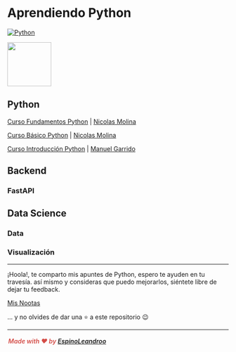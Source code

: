 # Aprendiendo Python

[![Python](https://img.shields.io/badge/Python-3.10+-yellow?style=for-the-badge&logo=python&logoColor=white&labelColor=101010)](https://python.org)

<img src="icon.ico" width="100"/>

## Python

 [Curso Fundamentos Python](./curso_fundamentos_python) | [Nicolas Molina](https://twitter.com/nicobytes) 
 
 [Curso Básico Python](./curso_basico_python) | [Nicolas Molina](https://twitter.com/nicobytes)
 
 [Curso Introducción Python](./curso_introduccion_python) | [Manuel Garrido](https://twitter.com/manugarri)

## Backend
### FastAPI
## Data Science
### Data
### Visualización

---
¡Hoola!, te comparto mis apuntes de Python, espero te ayuden en tu travesía. así mismo y consideras que puedo mejorarlos, siéntete libre de dejar tu feedback.

[Mis Nootas](https://oval-surgeon-bc2.notion.site/Python-5dd31fcbfe324eefaf506a690c54a5a7)

... y no olvides de dar una ⭐️ a este repositorio 😉

---
<div style="max-width: 100%; width: 100%; white-space: pre-wrap; word-break: break-word; caret-color: rgb(55, 53, 47); padding: 3px 2px;"><span style="font-style:italic;font-weight:600;color:rgba(212, 76, 71, 1);fill:rgba(212, 76, 71, 1)">Made with ❤️ by <a href ="https://espinoleandroo.github.io">EspinoLeandroo</a></span></div></div>
